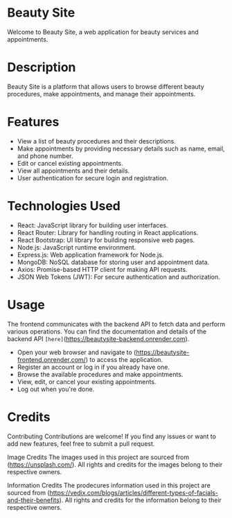 # Beauty Site
Welcome to Beauty Site, a web application for beauty services and appointments.

# Description
Beauty Site is a platform that allows users to browse different beauty procedures, make appointments, and manage their appointments. 

# Features
- View a list of beauty procedures and their descriptions.
- Make appointments by providing necessary details such as name, email, and phone number.
- Edit or cancel existing appointments.
- View all appointments and their details.
- User authentication for secure login and registration.

# Technologies Used
- React: JavaScript library for building user interfaces.
- React Router: Library for handling routing in React applications.
- React Bootstrap: UI library for building responsive web pages.
- Node.js: JavaScript runtime environment.
- Express.js: Web application framework for Node.js.
- MongoDB: NoSQL database for storing user and appointment data.
- Axios: Promise-based HTTP client for making API requests.
- JSON Web Tokens (JWT): For secure authentication and authorization.

# Usage
The frontend communicates with the backend API to fetch data and perform various operations. 
You can find the documentation and details of the backend API `[here]`(https://beautysite-backend.onrender.com).
- Open your web browser and navigate to (https://beautysite-frontend.onrender.com/) to access the application.
- Register an account or log in if you already have one.
- Browse the available procedures and make appointments.
- View, edit, or cancel your existing appointments.
- Log out when you're done.

# Credits
Contributing Contributions are welcome! If you find any issues or want to add new features, feel free to submit a pull request.

Image Credits
The images used in this project are sourced from (https://unsplash.com/). All rights and credits for the images belong to their respective owners.

Information Credits
The prodecures information used in this project are sourced from (https://vedix.com/blogs/articles/different-types-of-facials-and-their-benefits). All rights and credits for the information belong to their respective owners.



